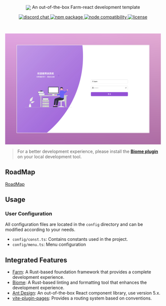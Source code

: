 <div align="center">

<!--   <h3>Farm-react Starter Template</h3> -->
  <p>
    <img src="./src/assets/logo.png" width="30" align="center" />
    An out-of-the-box Farm-react development template
  </p>
  <p align="center">
    <a href="https://discord.gg/mDErq9aFnF">
      <img src="https://img.shields.io/badge/chat-discord-blueviolet?style=flat&logo=discord&colorA=ffe3f5&colorB=711a5f" alt="discord chat" />
    </a>
    <a href="https://npmjs.com/package/@farmfe/core">
      <img src="https://img.shields.io/npm/v/@farmfe/core.svg?style=flat-square&colorA=ffe3f5&colorB=711a5f" alt="npm package">
    </a>
    <a href="https://nodejs.org/en/about/releases/">
      <img src="https://img.shields.io/node/v/@farmfe/core.svg?style=flat-square&colorA=ffe3f5&colorB=711a5f" alt="node compatibility">
    </a>
    <a href="https://github.com/farm-fe/farm/blob/main/LICENSE">
      <img src="https://img.shields.io/npm/l/@farmfe/core?style=flat-square&colorA=ffe3f5&colorB=711a5f" alt="license" />
    </a>
  </p>
  <br/>
</div>

  <p>
    <img src="https://github.com/jstors/assets/blob/main/home.jpeg" align="center" />
  </p>

> For a better development experience, please install the [**Biome plugin**](https://biomejs.dev/en/reference/vscode/) on your local development tool.


## RoadMap

[RoadMap](https://github.com/jstors/farm-react-template/issues/21)

## Usage

### User Configuration

All configuration files are located in the `config` directory and can be modified according to your needs.
- `config/const.ts`: Contains constants used in the project.
- `config/menu.ts`: Menu configuration

## Integrated Features
- [Farm](https://farm-fe.github.io/en/docs/quick-start): A Rust-based foundation framework that provides a complete development experience.
- [Biome](https://biomejs.dev/en/reference/configuration/#javascriptformatterjsxquotestyle): A Rust-based linting and formatting tool that enhances the development experience.
- [Ant Design](https://ant.design/components/overview-cn/): An out-of-the-box React component library, use version 5.x.
- [vite-plugin-pages](https://github.com/hannoeru/vite-plugin-pages?tab=readme-ov-file#react-1): Provides a routing system based on conventions.
